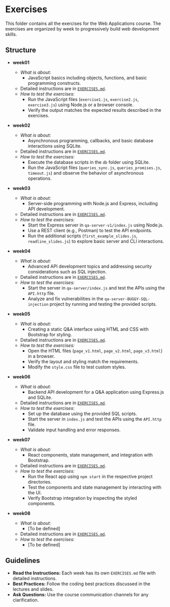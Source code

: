 # Exercises

This folder contains all the exercises for the Web Applications course. The exercises are organized by week to progressively build web development skills.

## Structure

- **week01**
  - *What is about:*
    - JavaScript basics including objects, functions, and basic programming constructs.
  - Detailed instructions are in [`EXERCISES.md`](week01/EXERCISES.md).
  - *How to test the exercises:*
    - Run the JavaScript files (`exercise1.js`, `exercise2.js`, `exercise3.js`) using Node.js or a browser console.
    - Verify the output matches the expected results described in the exercises.

- **week02**
  - *What is about:*
    - Asynchronous programming, callbacks, and basic database interactions using SQLite.
  - Detailed instructions are in [`EXERCISES.md`](week02/EXERCISES.md).
  - *How to test the exercises:*
    - Execute the database scripts in the `db` folder using SQLite.
    - Run the JavaScript files (`queries_sync.js`, `queries_promises.js`, `timeout.js`) and observe the behavior of asynchronous operations.

- **week03**
  - *What is about:*
    - Server-side programming with Node.js and Express, including API development.
  - Detailed instructions are in [`EXERCISES.md`](week03/EXERCISES.md).
  - *How to test the exercises:*
    - Start the Express server in `qa-server-v1/index.js` using Node.js.
    - Use a REST client (e.g., Postman) to test the API endpoints.
    - Run the additional scripts (`first_example_slides.js`, `readline_slides.js`) to explore basic server and CLI interactions.

- **week04**
  - *What is about:*
    - Advanced API development topics and addressing security considerations such as SQL injection.
  - Detailed instructions are in [`EXERCISES.md`](week04/EXERCISES.md).
  - *How to test the exercises:*
    - Start the server in `qa-server/index.js` and test the APIs using the `API.http` file.
    - Analyze and fix vulnerabilities in the `qa-server-BUGGY-SQL-injection` project by running and testing the provided scripts.

- **week05**
  - *What is about:*
    - Creating a static Q&A interface using HTML and CSS with Bootstrap for styling.
  - Detailed instructions are in [`EXERCISES.md`](week05/EXERCISES.md).
  - *How to test the exercises:*
    - Open the HTML files (`page_v1.html`, `page_v2.html`, `page_v3.html`) in a browser.
    - Verify the layout and styling match the requirements.
    - Modify the `style.css` file to test custom styles.

- **week06**
  - *What is about:*
    - Backend API development for a Q&A application using Express.js and SQLite.
  - Detailed instructions are in [`EXERCISES.md`](week06/EXERCISES.md).
  - *How to test the exercises:*
    - Set up the database using the provided SQL scripts.
    - Start the server in `index.js` and test the APIs using the `API.http` file.
    - Validate input handling and error responses.

- **week07**
  - *What is about:*
    - React components, state management, and integration with Bootstrap.
  - Detailed instructions are in [`EXERCISES.md`](week07/EXERCISES.md).
  - *How to test the exercises:*
    - Run the React app using `npm start` in the respective project directories.
    - Test the components and state management by interacting with the UI.
    - Verify Bootstrap integration by inspecting the styled components.

- **week08**
  - *What is about:*
    - [To be defined]
  - Detailed instructions are in [`EXERCISES.md`](week08/EXERCISES.md).
  - *How to test the exercises:*
    - [To be defined]

## Guidelines

- **Read the Instructions:** Each week has its own `EXERCISES.md` file with detailed instructions.
- **Best Practices:** Follow the coding best practices discussed in the lectures and slides.
- **Ask Questions:** Use the course communication channels for any clarification.
